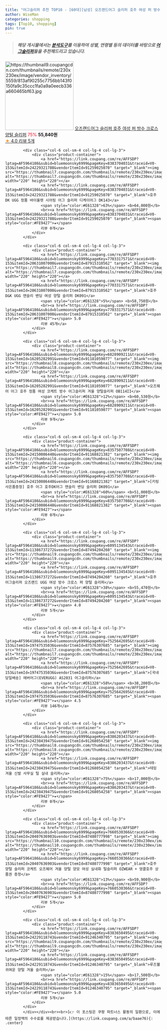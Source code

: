 ```yaml
---
title: "어그슬리퍼 추천 TOP10 - [60대][남성] 오즈랜드어그 슬리퍼 호주 여성 퍼 방수 크로스 양털 슬리퍼"
author: WiseMan
categories: shopping
tags: [Top10, shopping]
pin: true
---
```


> ##### 해당 게시물에서는 [**분석도구**](https://itemscout.io/)를 이용하여 **성별**, **연령별** 등의 데이터를 바탕으로 [**어그슬리퍼**](https://link.coupang.com/a/baae76)들을 추천해드리고 있습니다.
<div class="container"><div class="row">
            <div class="col-6 col-sm-4 col-lg-4 col-lg-3">
                <div class="product-container">
                    <a href="https://link.coupang.com/re/AFFSDP?lptag=AF5964186&subid=bluemoonsky6999&pageKey=6095134543&traceid=V0-153&itemId=11386737261&vendorItemId=87494204204" target="_blank"><img src="https://thumbnail9.coupangcdn.com/thumbnails/remote/230x230ex/image/vendor_inventory/5559/813af90255c7756bb143f0150fa9c35ccc1fa0a9a0eecb336a660465bf63.jpg" alt="https://thumbnail9.coupangcdn.com/thumbnails/remote/230x230ex/image/vendor_inventory/5559/813af90255c7756bb143f0150fa9c35ccc1fa0a9a0eecb336a660465bf63.jpg" width="220" height="220"></a>
                    <a href="https://link.coupang.com/re/AFFSDP?lptag=AF5964186&subid=bluemoonsky6999&pageKey=6095134543&traceid=V0-153&itemId=11386737261&vendorItemId=87494204204" target="_blank">오즈랜드어그 슬리퍼 호주 여성 퍼 방수 크로스 양털 슬리퍼</a>
                    <span style="color:#E61328">75%</span> <b>55,840원</b>
                    <br><a href="https://link.coupang.com/re/AFFSDP?lptag=AF5964186&subid=bluemoonsky6999&pageKey=6095134543&traceid=V0-153&itemId=11386737261&vendorItemId=87494204204" target="_blank"><span style="color:#FE9427">★</span> 4.0
                    리뷰 5개</a>
                </div>
            </div>
            
            <div class="col-6 col-sm-4 col-lg-4 col-lg-3">
                <div class="product-container">
                    <a href="https://link.coupang.com/re/AFFSDP?lptag=AF5964186&subid=bluemoonsky6999&pageKey=8383704031&traceid=V0-153&itemId=24229321788&vendorItemId=91259025070" target="_blank"><img src="https://thumbnail7.coupangcdn.com/thumbnails/remote/230x230ex/image/vendor_inventory/4fde/46393a8737c75c6d1e73084db26037c62fa816b2a996a56a057789b81c14.jpg" alt="https://thumbnail7.coupangcdn.com/thumbnails/remote/230x230ex/image/vendor_inventory/4fde/46393a8737c75c6d1e73084db26037c62fa816b2a996a56a057789b81c14.jpg" width="220" height="220"></a>
                    <a href="https://link.coupang.com/re/AFFSDP?lptag=AF5964186&subid=bluemoonsky6999&pageKey=8383704031&traceid=V0-153&itemId=24229321788&vendorItemId=91259025070" target="_blank">호주 DK UGG 정품 바이올렛 시어링 어그 슬리퍼 디케이어그 DK143</a>
                    <span style="color:#E61328">63%</span> <b>64,000원</b>
                    <br><a href="https://link.coupang.com/re/AFFSDP?lptag=AF5964186&subid=bluemoonsky6999&pageKey=8383704031&traceid=V0-153&itemId=24229321788&vendorItemId=91259025070" target="_blank"><span style="color:#FE9427">★</span> 
                    리뷰 0개</a>
                </div>
            </div>
            
            <div class="col-6 col-sm-4 col-lg-4 col-lg-3">
                <div class="product-container">
                    <a href="https://link.coupang.com/re/AFFSDP?lptag=AF5964186&subid=bluemoonsky6999&pageKey=7703317571&traceid=V0-153&itemId=20631007000&vendorItemId=87915310562" target="_blank"><img src="https://thumbnail7.coupangcdn.com/thumbnails/remote/230x230ex/image/vendor_inventory/f3c8/3e7fac3851c44a250f33686af6107906a72f18e291d3a32ecb41e3654e20.jpg" alt="https://thumbnail7.coupangcdn.com/thumbnails/remote/230x230ex/image/vendor_inventory/f3c8/3e7fac3851c44a250f33686af6107906a72f18e291d3a32ecb41e3654e20.jpg" width="220" height="220"></a>
                    <a href="https://link.coupang.com/re/AFFSDP?lptag=AF5964186&subid=bluemoonsky6999&pageKey=7703317571&traceid=V0-153&itemId=20631007000&vendorItemId=87915310562" target="_blank">호주 D&K UGG 앤슬리 밴딩 여성 양털 슬리퍼 DK091</a>
                    <span style="color:#E61328">5%</span> <b>58,750원</b>
                    <br><a href="https://link.coupang.com/re/AFFSDP?lptag=AF5964186&subid=bluemoonsky6999&pageKey=7703317571&traceid=V0-153&itemId=20631007000&vendorItemId=87915310562" target="_blank"><span style="color:#FE9427">★</span> 5.0
                    리뷰 45개</a>
                </div>
            </div>
            
            <div class="col-6 col-sm-4 col-lg-4 col-lg-3">
                <div class="product-container">
                    <a href="https://link.coupang.com/re/AFFSDP?lptag=AF5964186&subid=bluemoonsky6999&pageKey=6828909211&traceid=V0-153&itemId=16205282991&vendorItemId=91181059077" target="_blank"><img src="https://thumbnail8.coupangcdn.com/thumbnails/remote/230x230ex/image/vendor_inventory/3703/b30ebcb14ecc9fcbeeb32169c41c7cfcf810bc8c605d6877f5ceea230f15.jpg" alt="https://thumbnail8.coupangcdn.com/thumbnails/remote/230x230ex/image/vendor_inventory/3703/b30ebcb14ecc9fcbeeb32169c41c7cfcf810bc8c605d6877f5ceea230f15.jpg" width="220" height="220"></a>
                    <a href="https://link.coupang.com/re/AFFSDP?lptag=AF5964186&subid=bluemoonsky6999&pageKey=6828909211&traceid=V0-153&itemId=16205282991&vendorItemId=91181059077" target="_blank">오즈웨어 어그 호주 정품 여성 코케트 방수 어그슬리퍼 겨울 양털슬리퍼 OB114II</a>
                    <span style="color:#E61328">12%</span> <b>60,530원</b>
                    <br><a href="https://link.coupang.com/re/AFFSDP?lptag=AF5964186&subid=bluemoonsky6999&pageKey=6828909211&traceid=V0-153&itemId=16205282991&vendorItemId=91181059077" target="_blank"><span style="color:#FE9427">★</span> 5.0
                    리뷰 9개</a>
                </div>
            </div>
            
            <div class="col-6 col-sm-4 col-lg-4 col-lg-3">
                <div class="product-container">
                    <a href="https://link.coupang.com/re/AFFSDP?lptag=AF5964186&subid=bluemoonsky6999&pageKey=8357507708&traceid=V0-153&itemId=24150086440&vendorItemId=91168821382" target="_blank"><img src="https://thumbnail6.coupangcdn.com/thumbnails/remote/230x230ex/image/vendor_inventory/0901/9a497cb8f2ca38908e8bca08695575b88ba822089123bc52fb535e0e2c90.jpg" alt="https://thumbnail6.coupangcdn.com/thumbnails/remote/230x230ex/image/vendor_inventory/0901/9a497cb8f2ca38908e8bca08695575b88ba822089123bc52fb535e0e2c90.jpg" width="220" height="220"></a>
                    <a href="https://link.coupang.com/re/AFFSDP?lptag=AF5964186&subid=bluemoonsky6999&pageKey=8357507708&traceid=V0-153&itemId=24150086440&vendorItemId=91168821382" target="_blank">[키링사은품증정] 호주 어그 호주DK어그 앤슬리 밴딩 슬리퍼 DK091</a>
                    <span style="color:#E61328">60%</span> <b>51,000원</b>
                    <br><a href="https://link.coupang.com/re/AFFSDP?lptag=AF5964186&subid=bluemoonsky6999&pageKey=8357507708&traceid=V0-153&itemId=24150086440&vendorItemId=91168821382" target="_blank"><span style="color:#FE9427">★</span> 
                    리뷰 0개</a>
                </div>
            </div>
            
            <div class="col-6 col-sm-4 col-lg-4 col-lg-3">
                <div class="product-container">
                    <a href="https://link.coupang.com/re/AFFSDP?lptag=AF5964186&subid=bluemoonsky6999&pageKey=6095134543&traceid=V0-153&itemId=11386737272&vendorItemId=87494204260" target="_blank"><img src="https://thumbnail9.coupangcdn.com/thumbnails/remote/230x230ex/image/vendor_inventory/5559/813af90255c7756bb143f0150fa9c35ccc1fa0a9a0eecb336a660465bf63.jpg" alt="https://thumbnail9.coupangcdn.com/thumbnails/remote/230x230ex/image/vendor_inventory/5559/813af90255c7756bb143f0150fa9c35ccc1fa0a9a0eecb336a660465bf63.jpg" width="220" height="220"></a>
                    <a href="https://link.coupang.com/re/AFFSDP?lptag=AF5964186&subid=bluemoonsky6999&pageKey=6095134543&traceid=V0-153&itemId=11386737272&vendorItemId=87494204260" target="_blank">호주 어그슬리퍼 오즈랜드 UGG 여성 방수 크로스 퍼 양털 슬리퍼</a>
                    <span style="color:#E61328">38%</span> <b>55,470원</b>
                    <br><a href="https://link.coupang.com/re/AFFSDP?lptag=AF5964186&subid=bluemoonsky6999&pageKey=6095134543&traceid=V0-153&itemId=11386737272&vendorItemId=87494204260" target="_blank"><span style="color:#FE9427">★</span> 4.0
                    리뷰 5개</a>
                </div>
            </div>
            
            <div class="col-6 col-sm-4 col-lg-4 col-lg-3">
                <div class="product-container">
                    <a href="https://link.coupang.com/re/AFFSDP?lptag=AF5964186&subid=bluemoonsky6999&pageKey=7525642695&traceid=V0-153&itemId=19747535036&vendorItemId=87576307685" target="_blank"><img src="https://thumbnail7.coupangcdn.com/thumbnails/remote/230x230ex/image/vendor_inventory/b64a/1762bf87bae1229c8311524a3995355884c764cd1f9a3c8a530a4b268755.png" alt="https://thumbnail7.coupangcdn.com/thumbnails/remote/230x230ex/image/vendor_inventory/b64a/1762bf87bae1229c8311524a3995355884c764cd1f9a3c8a530a4b268755.png" width="220" height="220"></a>
                    <a href="https://link.coupang.com/re/AFFSDP?lptag=AF5964186&subid=bluemoonsky6999&pageKey=7525642695&traceid=V0-153&itemId=19747535036&vendorItemId=87576307685" target="_blank">[국내당일배송] 에버어그(EVERUGG) AS2031 어그슬리퍼</a>
                    <span style="color:#E61328">58%</span> <b>38,200원</b>
                    <br><a href="https://link.coupang.com/re/AFFSDP?lptag=AF5964186&subid=bluemoonsky6999&pageKey=7525642695&traceid=V0-153&itemId=19747535036&vendorItemId=87576307685" target="_blank"><span style="color:#FE9427">★</span> 4.5
                    리뷰 146개</a>
                </div>
            </div>
            
            <div class="col-6 col-sm-4 col-lg-4 col-lg-3">
                <div class="product-container">
                    <a href="https://link.coupang.com/re/AFFSDP?lptag=AF5964186&subid=bluemoonsky6999&pageKey=8386203437&traceid=V0-153&itemId=24238439475&vendorItemId=91268054258" target="_blank"><img src="https://thumbnail8.coupangcdn.com/thumbnails/remote/230x230ex/image/vendor_inventory/d29d/521bf26f4fb3b7360e3dd5d0a427746e9b0649817fc4c0f4428a1da3165b.jpg" alt="https://thumbnail8.coupangcdn.com/thumbnails/remote/230x230ex/image/vendor_inventory/d29d/521bf26f4fb3b7360e3dd5d0a427746e9b0649817fc4c0f4428a1da3165b.jpg" width="220" height="220"></a>
                    <a href="https://link.coupang.com/re/AFFSDP?lptag=AF5964186&subid=bluemoonsky6999&pageKey=8386203437&traceid=V0-153&itemId=24238439475&vendorItemId=91268054258" target="_blank">테밍 겨울 신발 사무실 털 실내 슬리퍼</a>
                    <span style="color:#E61328">75%</span> <b>17,000원</b>
                    <br><a href="https://link.coupang.com/re/AFFSDP?lptag=AF5964186&subid=bluemoonsky6999&pageKey=8386203437&traceid=V0-153&itemId=24238439475&vendorItemId=91268054258" target="_blank"><span style="color:#FE9427">★</span> 
                    리뷰 0개</a>
                </div>
            </div>
            
            <div class="col-6 col-sm-4 col-lg-4 col-lg-3">
                <div class="product-container">
                    <a href="https://link.coupang.com/re/AFFSDP?lptag=AF5964186&subid=bluemoonsky6999&pageKey=7660530366&traceid=V0-153&itemId=20407636903&vendorItemId=87480777998" target="_blank"><img src="https://thumbnail10.coupangcdn.com/thumbnails/remote/230x230ex/image/vendor_inventory/4405/dd2b54d667e086dc1c7e23bec60e4f199beb3f4c16ee7a2a87ef96e57155.jpg" alt="https://thumbnail10.coupangcdn.com/thumbnails/remote/230x230ex/image/vendor_inventory/4405/dd2b54d667e086dc1c7e23bec60e4f199beb3f4c16ee7a2a87ef96e57155.jpg" width="220" height="220"></a>
                    <a href="https://link.coupang.com/re/AFFSDP?lptag=AF5964186&subid=bluemoonsky6999&pageKey=7660530366&traceid=V0-153&itemId=20407636903&vendorItemId=87480777998" target="_blank">호주 양털 슬리퍼 코케트 오즈웨어 겨울 양털 양모 여성 실내화 털슬리퍼 OZWEAR + 엉클호주 상품권 증정</a>
                    <span style="color:#E61328">13%</span> <b>59,900원</b>
                    <br><a href="https://link.coupang.com/re/AFFSDP?lptag=AF5964186&subid=bluemoonsky6999&pageKey=7660530366&traceid=V0-153&itemId=20407636903&vendorItemId=87480777998" target="_blank"><span style="color:#FE9427">★</span> 5.0
                    리뷰 5개</a>
                </div>
            </div>
            
            <div class="col-6 col-sm-4 col-lg-4 col-lg-3">
                <div class="product-container">
                    <a href="https://link.coupang.com/re/AFFSDP?lptag=AF5964186&subid=bluemoonsky6999&pageKey=8383650495&traceid=V0-153&itemId=24229118743&vendorItemId=91246340795" target="_blank"><img src="https://thumbnail9.coupangcdn.com/thumbnails/remote/230x230ex/image/vendor_inventory/1fa2/4419e7938e5a464661ebd108351b425ed7a9d02fee9a6d074ecf7255b557.jpg" alt="https://thumbnail9.coupangcdn.com/thumbnails/remote/230x230ex/image/vendor_inventory/1fa2/4419e7938e5a464661ebd108351b425ed7a9d02fee9a6d074ecf7255b557.jpg" width="220" height="220"></a>
                    <a href="https://link.coupang.com/re/AFFSDP?lptag=AF5964186&subid=bluemoonsky6999&pageKey=8383650495&traceid=V0-153&itemId=24229118743&vendorItemId=91246340795" target="_blank">루즈웰 귀여운 양털 겨울 슬리퍼</a>
                    <span style="color:#E61328">15%</span> <b>17,500원</b>
                    <br><a href="https://link.coupang.com/re/AFFSDP?lptag=AF5964186&subid=bluemoonsky6999&pageKey=8383650495&traceid=V0-153&itemId=24229118743&vendorItemId=91246340795" target="_blank"><span style="color:#FE9427">★</span> 5.0
                    리뷰 5개</a>
                </div>
            </div>
            </div></div><br><br>[👉 이 포스팅은 쿠팡 파트너스 활동의 일환으로, 이에 따른 일정액의 수수료를 제공받습니다.](https://link.coupang.com/a/baae76){: .center}